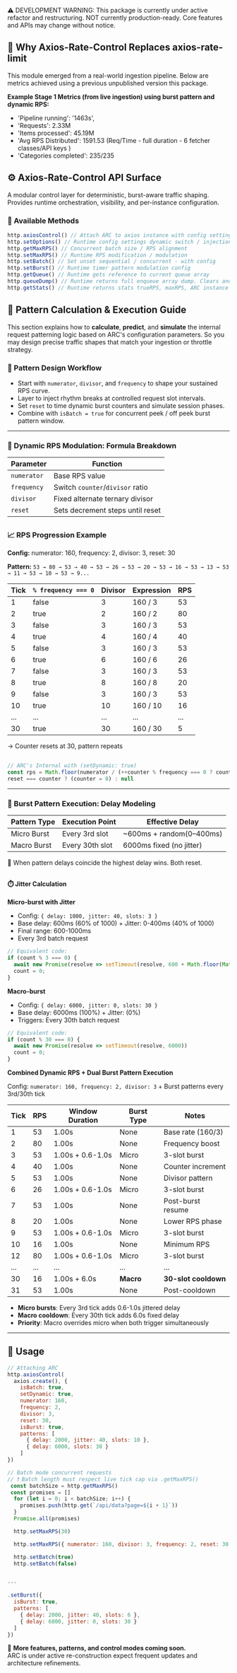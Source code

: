 ⚠️ DEVELOPMENT WARNING: This package is currently under active refactor and restructuring. NOT currently production-ready. 
Core features and APIs may change without notice.

## 🔧  Why Axios-Rate-Control Replaces axios-rate-limit

This module emerged from a real-world ingestion pipeline.
Below are metrics achieved using a previous unpublished version this package. 

**Example Stage 1 Metrics (from live ingestion) using burst pattern and dynamic RPS:**
- 'Pipeline running': '1463s',
- 'Requests': 2.33M
- 'Items processed': 45.19M
- 'Avg RPS Distributed': 1591.53 (Req/Time - full duration - 6 fetcher classes/API keys )
- 'Categories completed': 235/235



## ⚙️ Axios-Rate-Control API Surface
A modular control layer for deterministic, burst-aware traffic shaping.  
Provides runtime orchestration, visibility, and per-instance configuration.

### 🔧 Available Methods 

```js
http.axiosControl() // Attach ARC to axios instance with config settings
http.setOptions() // Runtime config settings dynamic switch / injection
http.getMaxRPS() // Concurrent batch size / RPS alignment 
http.setMaxRPS() // Runtime RPS modification / modulation
http.setBatch() // Set unset sequential / concurrent - with config
http.setBurst() // Runtime timer pattern modulation config
http.getQueue() // Runtime gets reference to current queue array
http.queueDump() // Runtime returns full enqueue array dump. Clears and cancels requests 
http.getStats() // Runtime returns stats trueRPS, maxRPS, ARC instance id
```
## 🧮 Pattern Calculation & Execution Guide

This section explains how to **calculate**, **predict**, and **simulate** the internal request patterning logic based on ARC's configuration parameters. 
So you may design precise traffic shapes that match your ingestion or throttle strategy.

### 📘 Pattern Design Workflow

- Start with `numerator`, `divisor`, and `frequency` to shape your sustained RPS curve.
- Layer to inject rhythm breaks at controlled request slot intervals.
- Set `reset` to time dynamic burst counters and simulate session phases.
- Combine with `isBatch = true` for concurrent peek / off peek burst pattern window.

---

### 🎯 Dynamic RPS Modulation: Formula Breakdown

|  Parameter  |             Function               |
|-------------|------------------------------------|
| `numerator` |           Base RPS value           |
| `frequency` |  Switch `counter`/`divisor` ratio  |
|  `divisor`  |  Fixed alternate  ternary divisor  |
|   `reset`   |  Sets decrement steps until reset  |

##

### 📈 RPS Progression Example
**Config:** numerator: 160, frequency: 2, divisor: 3, reset: 30

**Pattern:** `53 → 80 → 53 → 40 → 53 → 26 → 53 → 20 → 53 → 16 → 53 → 13 → 53 → 11 → 53 → 10 → 53 → 9...`

| Tick | `% frequency === 0`  | Divisor | Expression       | RPS  |
|------|----------------------|---------|------------------|------|
| 1    | false                | 3       | 160 / 3          | 53   |
| 2    | true                 | 2       | 160 / 2          | 80   |
| 3    | false                | 3       | 160 / 3          | 53   |
| 4    | true                 | 4       | 160 / 4          | 40   |
| 5    | false                | 3       | 160 / 3          | 53   |
| 6    | true                 | 6       | 160 / 6          | 26   |
| 7    | false                | 3       | 160 / 3          | 53   |
| 8    | true                 | 8       | 160 / 8          | 20   |
| 9    | false                | 3       | 160 / 3          | 53   |
| 10   | true                 | 10      | 160 / 10         | 16   |
| ...  | ...                  | ...     | ...              | ...  |
| 30   | true                 | 30      | 160 / 30         | 5    |

→ Counter resets at 30, pattern repeats

##
```js
// ARC's Internal with (setDynamic: true)
const rps = Math.floor(numerator / (++counter % frequency === 0 ? counter : divisor)) 
reset === counter ? (counter = 0) : null
```
---

### 🧨 Burst Pattern Execution: Delay Modeling
|    Pattern Type    |     Execution Point    |          Effective Delay           |
|--------------------|------------------------|------------------------------------|
|    Micro Burst     |     Every 3rd slot     |    ~600ms + random(0–400ms)       |
|    Macro Burst     |     Every 30th slot    |     6000ms fixed (no jitter)       |

🔹 When pattern delays coincide the highest delay wins. Both reset.

##

#### ⏱️ Jitter Calculation
**Micro-burst with Jitter**
- Config: `{ delay: 1000, jitter: 40, slots: 3 }`
- Base delay: 600ms (60% of 1000) + Jitter: 0-400ms (40% of 1000)
- Final range: 600-1000ms
- Every 3rd batch request
```js
// Equivalent code:
if (count % 3 === 0) {
  await new Promise(resolve => setTimeout(resolve, 600 + Math.floor(Math.random() * 400)))
  count = 0;
}
```
**Macro-burst**
- Config: `{ delay: 6000, jitter: 0, slots: 30 }`
- Base delay: 6000ms (100%) + Jitter: (0%)
- Triggers: Every 30th batch request
```js
// Equivalent code:
if (count % 30 === 0) {
  await new Promise(resolve => setTimeout(resolve, 6000))
  count = 0;
}
```
**Combined Dynamic RPS + Dual Burst Pattern Execution**

Config: `numerator: 160, frequency: 2, divisor: 3` + Burst patterns every 3rd/30th tick

| Tick | RPS | Window Duration | Burst Type | Notes |
|------|-----|----------------|------------|-------|
| 1    | 53  | 1.00s          | None       | Base rate (160/3) |
| 2    | 80  | 1.00s          | None       | Frequency boost |
| 3    | 53  | 1.00s + 0.6-1.0s | Micro     | 3-slot burst |
| 4    | 40  | 1.00s          | None       | Counter increment |
| 5    | 53  | 1.00s          | None       | Divisor pattern |
| 6    | 26  | 1.00s + 0.6-1.0s | Micro     | 3-slot burst |
| 7    | 53  | 1.00s          | None       | Post-burst resume |
| 8    | 20  | 1.00s          | None       | Lower RPS phase |
| 9    | 53  | 1.00s + 0.6-1.0s | Micro     | 3-slot burst |
| 10   | 16  | 1.00s          | None       | Minimum RPS |
| 12   | 80  | 1.00s + 0.6-1.0s | Micro     | 3-slot burst |
| ...  | ... | ...            | ...        | ... |
| 30   | 16  | 1.00s + 6.0s   | **Macro**  | **30-slot cooldown** |
| 31   | 53  | 1.00s          | None       | Post-cooldown |

- **Micro bursts**: Every 3rd tick adds 0.6-1.0s jittered delay  
- **Macro cooldown**: Every 30th tick adds 6.0s fixed delay
- **Priority**: Macro overrides micro when both trigger simultaneously

---




## 📘 Usage
```js
// Attaching ARC 
http.axiosControl(
  axios.create(), {
    isBatch: true,
    setDynamic: true,
    numerator: 160,
    frequency: 2,
    divisor: 3,
    reset: 30,
    isBurst: true,
    patterns: [
      { delay: 2000, jitter: 40, slots: 10 },
      { delay: 6000, slots: 30 }
    ]
})

// Batch mode concurrent requests
// ❗ Batch length must respect live tick cap via .getMaxRPS()
 const batchSize = http.getMaxRPS()
 const promises = []
  for (let i = 0; i < batchSize; i++) {
    promises.push(http.get(`/api/data?page=${i + 1}`))
  }
  Promise.all(promises)

  http.setMaxRPS(30)

  http.setMaxRPS({ numerator: 160, divisor: 3, frequency: 2, reset: 30 })

  http.setBatch(true)
  http.setBatch(false)  


---
```
```js
.setBurst({ 
  isBurst: true,
  patterns: [
    { delay: 2000, jitter: 40, slots: 6 }, 
    { delay: 6000, jitter: 0, slots: 30 }
  ]
})
```
🔄 **More features, patterns, and control modes coming soon.**  
ARC is under active re-construction expect frequent updates and architecture refinements.


